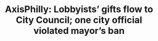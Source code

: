 ---
layout: post
title: "AxisPhilly: Lobbyists’ gifts flow to City Council; one city official violated mayor’s ban"
external_link: https://web.archive.org/web/20130620110137/http://axisphilly.org/article/lobbyists-gifts-flow-to-city-council-staff/
categories: [blog]
---